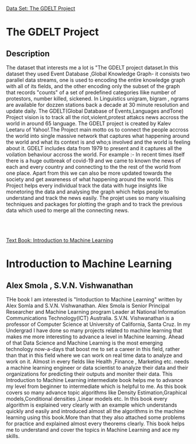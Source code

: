 [Data Set: The GDELT Project](https://www.gdeltproject.org)
<h1>The GDELT Project</h1>
<h2>Description</h2>
The dataset that interests me a lot is "The GDELT project dataset.In this dataset they used Event Database ,Global Knowledge Graph- it consists two parallel data
 streams, one is used to encoding the entire knowledge graph with all of its fields,
and the other encoding only the subset of the graph that records "counts" of a set of predefined categories llike number of protestors, number killed, sickened.
In Linguistics unigram, bigram , ngrams are available for dozzen stations back a decade at 30 minute resolution and update daily.   
The GDELT(Global Database of Events,Languages andTone) Project vision is to track all the riot,violent,protest attakcs news accross the world in around 65 language.
The GDELT project is created by Kalev Leetaru of Yahoo!.The Project main motto os to connect the people accross the world into single massive network that captures 
what happening around the world and what its context is and who;s involved and the world is feeling about it.
GDELT includes data from 1979 to present and it captures all the voilation behaviour accross the world.
For example :- In recent times itself there is a huge outbreak of covid-19 and we came to known the news of each and every country and connecting to the the rest of
the world from one place.
Apart from this we can also be more updated towards the society and get awareness of what happening around the world. 
This Project helps every individual track the data with huge insights like monetoring the data and analysing the graph which helps people to understand and track the news easily.
The projet uses so many visualising techniques and packages for plotting the graph and to track the previous data which used to merge all the connecting news.

<br />
<br />
<br />
<br />



[Text Book: Introduction to Machine Learning](http://alex.smola.org/drafts/thebook.pdf)
<h1>Introduction to Machine Learning</h1>
<h2>Alex Smola , S.V.N. Vishwanathan</h2>
THe book I am interested is "Intoduction to Machine Learning" written by Alex Somla and S.V.N. Vishwanathan.
Alex Smola is Senior Principal Researcher and Machine Learning program Leader at National Information Communications Technology(ICT) Australia.
S.V.N. Vishwanathan is a professor of Computer Science at University of California, Santa Cruz.
In my Undergrad I have done so many projects related to machine learning that makes me more interesting to advance a level in Machine learning.
Ahead of that Data Science and Machine Learning is the most emerging technology now-a-days that boost me to set a career in this field, rather than
that in this field where we can work on real time data to analyze and work on it. Almost in every fields like Health ,Finance , Marketing etc. needs
a machine learning engineer or data scientist to analyze their data and their organizations for predicting their outputs and moniter their data.   
This Introduction to Machine Learning intermediate book helps me to advance my level from beginner to intermediate which is helpful to me.
As this book covers so many advance topic algorithms like Density Estimation,Graphical models,Conditional densities ,Linear models etc. 
In this book every algorithm is explained very clearly with an example which understands quickly and easily and introduced almost all the algorithms
in the machine learning using this book.More than that they also attached some problems for practice  and explained almost every theorems clearly.
This book helps me to understand and cover the topics in Machine Learning and ace my skills.

